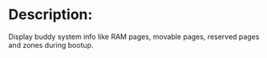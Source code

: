 # Description:
Display buddy system info like RAM pages, movable pages, reserved pages and zones during bootup.